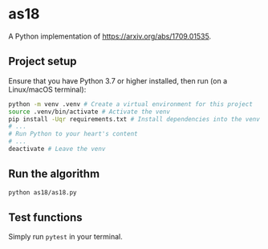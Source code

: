 # as18
A Python implementation of https://arxiv.org/abs/1709.01535.

## Project setup
Ensure that you have Python 3.7 or higher installed, then run (on a Linux/macOS terminal):

```bash
python -m venv .venv # Create a virtual environment for this project
source .venv/bin/activate # Activate the venv
pip install -Uqr requirements.txt # Install dependencies into the venv
# ...
# Run Python to your heart's content
# ...
deactivate # Leave the venv
```

## Run the algorithm
```bash
python as18/as18.py
```

## Test functions
Simply run `pytest` in your terminal.